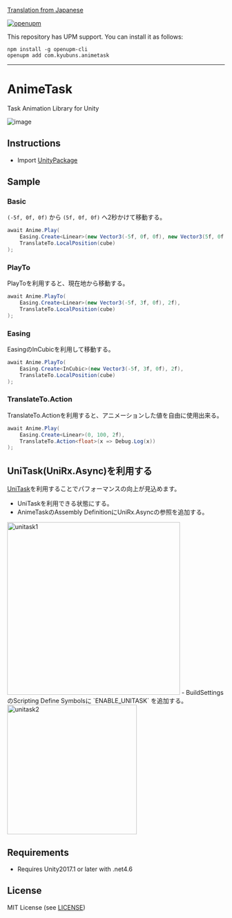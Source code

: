 [Translation from Japanese](https://translate.googleusercontent.com/translate_c?client=tw-ob&depth=1&hl=en&ie=UTF8&rurl=translate.google.com&sl=ja&sp=nmt4&tl=en&u=https://github.com/starikcetin/AnimeTask&usg=ALkJrhijxNZb85Ffks0H2Ng16hLv-4HFCA)

[![openupm](https://img.shields.io/npm/v/com.kyubuns.animetask?label=openupm&registry_uri=https://package.openupm.com)](https://openupm.com/packages/com.kyubuns.animetask/)

This repository has UPM support. You can install it as follows:

```
npm install -g openupm-cli
openupm add com.kyubuns.animetask
```

---

# AnimeTask

Task Animation Library for Unity

![image](https://user-images.githubusercontent.com/961165/46568998-56470e80-c989-11e8-8798-c168a1c6b494.gif)

## Instructions

- Import [UnityPackage](https://github.com/kyubuns/AnimeTask/releases)

## Sample

### Basic

`(-5f, 0f, 0f)` から `(5f, 0f, 0f)` へ2秒かけて移動する。

```csharp
await Anime.Play(
    Easing.Create<Linear>(new Vector3(-5f, 0f, 0f), new Vector3(5f, 0f, 0f), 2f),
    TranslateTo.LocalPosition(cube)
);
```

### PlayTo

PlayToを利用すると、現在地から移動する。

```csharp
await Anime.PlayTo(
    Easing.Create<Linear>(new Vector3(-5f, 3f, 0f), 2f),
    TranslateTo.LocalPosition(cube)
);
```

### Easing

EasingのInCubicを利用して移動する。

```csharp
await Anime.PlayTo(
    Easing.Create<InCubic>(new Vector3(-5f, 3f, 0f), 2f),
    TranslateTo.LocalPosition(cube)
);
```

### TranslateTo.Action

TranslateTo.Actionを利用すると、アニメーションした値を自由に使用出来る。

```csharp
await Anime.Play(
    Easing.Create<Linear>(0, 100, 2f),
    TranslateTo.Action<float>(x => Debug.Log(x))
);
```

## UniTask(UniRx.Async)を利用する

[UniTask](https://github.com/neuecc/UniRx)を利用することでパフォーマンスの向上が見込めます。

- UniTaskを利用できる状態にする。
- AnimeTaskのAssembly DefinitionにUniRx.Asyncの参照を追加する。
<img width="400" alt="unitask1" src="https://user-images.githubusercontent.com/961165/46583321-2afb1700-ca90-11e8-8591-e5d32b76a57d.png">
- BuildSettingsのScripting Define Symbolsに `ENABLE_UNITASK` を追加する。
<img width="300" alt="unitask2" src="https://user-images.githubusercontent.com/961165/46583322-2afb1700-ca90-11e8-9208-e73856fe3684.png">

## Requirements

- Requires Unity2017.1 or later with .net4.6

## License

MIT License (see [LICENSE](LICENSE))

